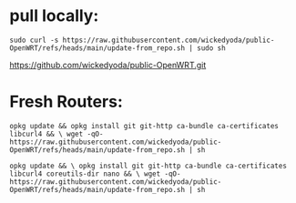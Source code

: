 # pull locally:

`sudo curl -s https://raw.githubusercontent.com/wickedyoda/public-OpenWRT/refs/heads/main/update-from_repo.sh | sudo sh`

https://github.com/wickedyoda/public-OpenWRT.git

# Fresh Routers:
`opkg update && opkg install git git-http ca-bundle ca-certificates libcurl4 && \
wget -qO- https://raw.githubusercontent.com/wickedyoda/public-OpenWRT/refs/heads/main/update-from_repo.sh | sh`

`opkg update && \
opkg install git git-http ca-bundle ca-certificates libcurl4 coreutils-dir nano && \
wget -qO- https://raw.githubusercontent.com/wickedyoda/public-OpenWRT/refs/heads/main/update-from_repo.sh | sh`